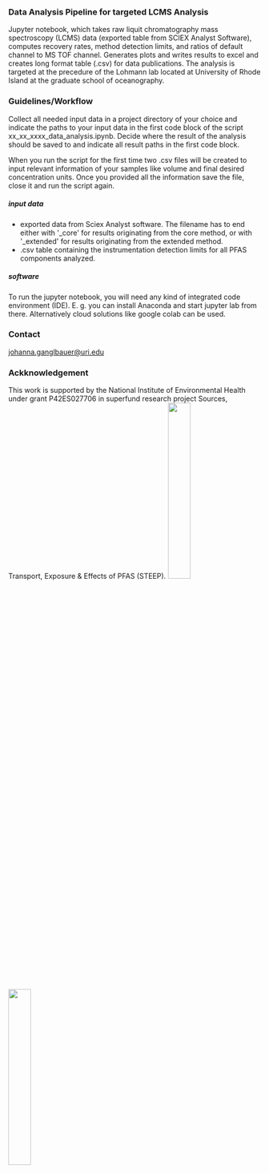 ### Data Analysis Pipeline for targeted LCMS Analysis
Jupyter notebook, which takes raw liquit chromatography mass spectroscopy (LCMS) data (exported table from SCIEX Analyst Software),
computes recovery rates, method detection limits, and ratios of default channel to MS TOF channel.
Generates plots and writes results to excel and creates long format table (.csv) for data publications.
The analysis is targeted at the precedure of the Lohmann lab located at University of Rhode Island at the graduate school of oceanography.

### Guidelines/Workflow
Collect all needed input data in a project directory of your choice and indicate the paths to your input data in the first code block of the script xx_xx_xxxx_data_analysis.ipynb. Decide where the result of the analysis should be saved to and indicate all result paths in the first code block.

When you run the script for the first time two .csv files will be created to input relevant information of your samples like volume and final desired concentration units. Once you provided all the information save the file, close it and run the script again.

##### input data
- exported data from Sciex Analyst software. The filename has to end either with '_core' for results originating from the core method, or with '_extended' for results originating from the extended method.
- .csv table containing the instrumentation detection limits for all PFAS components analyzed.

##### software
To run the jupyter notebook, you will need any kind of integrated code environment (IDE).
E. g. you can install Anaconda and start jupyter lab from there. Alternatively cloud solutions like google colab can be used.

### Contact
johanna.ganglbauer@uri.edu

### Ackknowledgement
This work is supported by the National Institute of Environmental Health under grant P42ES027706 in superfund research project Sources, Transport, Exposure & Effects of PFAS (STEEP).
<img src="https://web.uri.edu/wp-content/uploads/sites/1022/NIEHS_SRP_Log_horz_600.png" width="30%">
<img src="https://web.uri.edu/wp-content/uploads/sites/1022/NIEHS_SRP_Log_horz_600.png](https://web.uri.edu/wp-content/uploads/sites/1022/steep-logo.png" width="30%">

